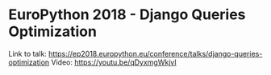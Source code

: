 # EuroPython 2018 - Django Queries Optimization

Link to talk: https://ep2018.europython.eu/conference/talks/django-queries-optimization
Video: https://youtu.be/qDyxmgWkjvI

